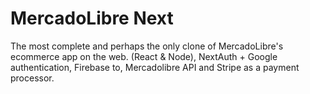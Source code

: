 # MercadoLibre Next

The most complete and perhaps the only clone of MercadoLibre's ecommerce app on the web. (React & Node), NextAuth + Google authentication, Firebase to, Mercadolibre API and Stripe as a payment processor.
